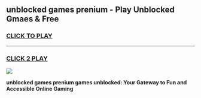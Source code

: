 
## unblocked games prenium - Play Unblocked Gmaes & Free
<h3>
<a href="https://premium.freeplayer.one?title=unblocked_games_prenium&ref=20F">CLICK TO PLAY</a></h3>
<hr>

<h3>
<a href="https://premium.freeplayer.one?title=unblocked_games_prenium&ref=20F">CLICK 2 PLAY</a>
  
</h3>

<a href="https://premium.freeplayer.one?title=unblocked_games_prenium&ref=20F/"><img src="https://clearcache.store/games.png"></a>


**unblocked games prenium games unblocked: Your Gateway to Fun and Accessible Online Gaming**
